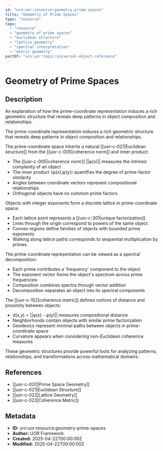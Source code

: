 ```yaml
---
id: "urn:uor:resource:geometry-prime-spaces"
title: "Geometry of Prime Spaces"
type: "resource"
tags:
  - "resource"
  - "geometry of prime spaces"
  - "euclidean structure"
  - "lattice geometry"
  - "spectral interpretation"
  - "metric geometry"
partOf: "urn:uor:topic:universal-object-reference"
---
```


# Geometry of Prime Spaces

## Description

An explanation of how the prime-coordinate representation induces a rich geometric structure that reveals deep patterns in object composition and relationships.

The prime-coordinate representation induces a rich geometric structure that reveals deep patterns in object composition and relationships.

The prime-coordinate space inherits a natural [[uor-c-021|Euclidean structure]] from the [[uor-c-005|coherence norm]] and inner product:

- The [[uor-c-005|coherence norm]] ||φ(x)|| measures the intrinsic complexity of an object
- The inner product ⟨φ(x),φ(y)⟩ quantifies the degree of prime-factor similarity
- Angles between coordinate vectors represent compositional relationships
- Orthogonal objects have no common prime factors

Objects with integer exponents form a discrete lattice in prime-coordinate space:

- Each lattice point represents a [[uor-c-301|unique factorization]]
- Lines through the origin correspond to powers of the same object
- Convex regions define families of objects with bounded prime exponents
- Walking along lattice paths corresponds to sequential multiplication by primes

The prime-coordinate representation can be viewed as a spectral decomposition:

- Each prime contributes a 'frequency' component to the object
- The exponent vector forms the object's spectrum across prime frequencies
- Composition combines spectra through vector addition
- Decomposition separates an object into its spectral components

The [[uor-c-152|coherence metric]] defines notions of distance and proximity between objects:

- d(x,y) = ||φ(x) - φ(y)|| measures compositional distance
- Neighborhoods contain objects with similar prime factorization
- Geodesics represent minimal paths between objects in prime-coordinate space
- Curvature appears when considering non-Euclidean coherence measures

These geometric structures provide powerful tools for analyzing patterns, relationships, and transformations across mathematical domains.

## References

- [[uor-c-020|Prime Space Geometry]]
- [[uor-c-021|Euclidean Structure]]
- [[uor-c-022|Lattice Geometry]]
- [[uor-c-023|Coherence Metric]]

## Metadata

- **ID:** urn:uor:resource:geometry-prime-spaces
- **Author:** UOR Framework
- **Created:** 2025-04-22T00:00:00Z
- **Modified:** 2025-04-22T00:00:00Z
